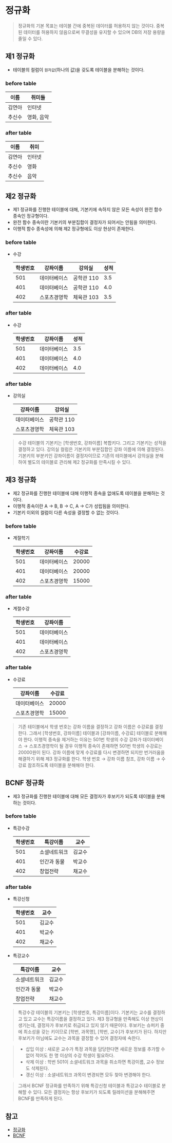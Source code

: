 # 정규화

> 정규화의 기본 목표는 테이블 간에 중복된 데이터를 허용하지 않는 것이다. 중복된 데이터를 허용하지 않음으로써 무결성을 유지할 수 있으며 DB의 저장 용량을 줄일 수 있다.
> 

## 제1 정규화

- 테이블의 컬럼이 `원자값`(하나의 값)을 갖도록 테이블을 분해하는 것이다.

### before table

| 이름 | 취미들 |
| --- | --- |
| 김연아 | 인터넷 |
| 추신수 | 영화, 음악 |

### after table
| 이름 | 취미 |
| --- | --- |
| 김연아 | 인터넷 |
| 추신수 | 영화 |
| 추신수 | 음악 |

## 제2 정규화

- 제1 정규화를 진행한 테이블에 대해, 기본키에 속하지 않은 모든 속성이 완전 함수 종속인 정규형이다.
- 완전 함수 종속이란 기본키의 부분집합이 결정자가 되어서는 안됨을 의미한다.
- 이행적 함수 종속성에 의해 제2 정규형에도 이상 현상이 존재한다.

### before table
- 수강 

  | 학생번호 | 강좌이름 | 강의실 | 성적 |
  | --- | --- | --- | --- |
  | 501 | 데이터베이스 | 공학관 110 | 3.5 |
  | 401 | 데이터베이스 | 공학관 110 | 4.0 |
  | 402 | 스포츠경영학 | 체육관 103 | 3.5 |

### after table
- 수강 

  | 학생번호 | 강좌이름 | 성적 |
  | --- | --- | --- |
  | 501 | 데이터베이스 | 3.5 |
  | 401 | 데이터베이스 | 4.0 |
  | 402 | 데이터베이스 | 4.0 |

### after table 
- 강의실 

  | 강좌이름 | 강의실 |
  | --- | --- |
  | 데이터베이스 | 공학관 110 |
  | 스포츠경영학 | 체육관 103 |


> 수강 테이블의 기본키는 [학생번호, 강좌이름] 복합키다. 그리고 기본키는 성적을 결정하고 있다.
강의실 컬럼은 기본키의 부분집합인 강좌 이름에 의해 결정된다. 
기본키의 부분키인 강좌이름이 결정자이므로 기존의 테이블에서 강의실을 분해하여 별도의 테이블로 관리해 제2 정규화를 만족시킬 수 있다.
> 


## 제3 정규화

- 제2 정규화를 진행한 테이블에 대해 이행적 종속을 없애도록 테이블을 분해하는 것이다.
- 이행적 종속이란 A → B, B → C, A → C가 성립됨을 의미한다.
- 기본키 이외의 컬럼이 다른 속성을 결정할 수 없는 것이다.

### before table 
- 계절학기 

  | 학생번호 | 강좌이름 | 수강료 |
  | --- | --- | --- |
  | 501 | 데이터베이스 | 20000 |
  | 401 | 데이터베이스 | 20000 |
  | 402 | 스포츠경영학 | 15000 |

### after table 
- 계절수강

  | 학생번호 | 강좌이름 |
  | --- | --- |
  | 501 | 데이터베이스 |
  | 401 | 데이터베이스 |
  | 402 | 스포츠경영학 |

### after table 
- 수강료

  | 강좌이름 | 수강료 |
  | --- | --- |
  | 데이터베이스 | 20000 |
  | 스포츠경영학 | 15000 |


> 기존 테이블에서 학생 번호는 강좌 이름을 결정하고 강좌 이름은 수강료를 결정한다.
그래서 [학생번호, 강좌이름] 테이블과 [강좌이름, 수강료] 테이블로 분해해야 한다.
이행적 종속을 제거하는 이유는 501번 학생의 수강 강좌가 데이터베이스 → 스포츠경영학이 될 경우 이행적 종속이 존재하면 501번 학생의 수강료는 20000원이 된다.
강좌 이름에 맞게 수강료를 다시 변경하면 되지만 번거러움을 해결하기 위해 제3 정규화를 한다.
학생 번호 → 강좌 이름 참조, 강좌 이름 → 수강료 참조하도록 테이블을 분해해야 한다.
> 


## BCNF 정규화

- 제3 정규화를 진행한 테이블에 대해 모든 결정자가 후보키가 되도록 테이블을 분해하는 것이다.

### before table
- 특강수강

  | 학생번호 | 특강이름 | 교수 |
  | --- | --- | --- |
  | 501 | 소셜네트워크 | 김교수 |
  | 401 | 인간과 동물 | 박교수 |
  | 402 | 창업전략 | 채교수 |

### after table
- 특강신청

  | 학생번호 | 교수 |
  | --- | --- |
  | 501 | 김교수 |
  | 401 | 박교수 |
  | 402 | 채교수 |

- 특강교수

  | 특강이름 | 교수 |
  | --- | --- |
  | 소셜네트워크 | 김교수 |
  | 인간과 동물 | 박교수 |
  | 창업전략 | 채교수 |


> 특강수강 테이블의 기본키는 [학생번호, 특강이름]이다. 
기본키는 교수를 결정하고 있고 교수는 특강이름을 결정하고 있다.
제3 정규형을 만족해도 이상 현상이 생기는데, 결정자가 후보키로 취급되고 있지 않기 때문이다.
후보키는 슈퍼키 중에 최소성을 갖는 키이므로 [학번, 과목명], [학번, 교수]가 후보키가 된다.
하지만 후보키가 아님에도 교수는 과목을 결정할 수 있어 결정자에 속한다. 

>- 삽입 이상 : 새로운 교수가 특정 과목을 담당한다면 새로운 정보를 추가할 수 없어 적어도 한 명 이상의 수강 학생이 필요하다.
> - 삭제 이상 : 학번 501이 소셜네트워크 과목을 취소하면 특강이름, 교수 정보도 삭제된다.
> - 갱신 이상 : 소셜네트워크 과목이 변경되면 모두 찾아 변경해야 한다.

> 그래서 BCNF 정규화를 만족하기 위해 특강신청 테이블과 특강교수 테이블로 분해할 수 있다.
모든 결정자는 항상 후보키가 되도록 릴레이션을 분해해주면 BCNF를 만족하게 된다.
> 

## 참고

- [정규화](https://mangkyu.tistory.com/110)
- [BCNF](https://rebro.kr/160)
